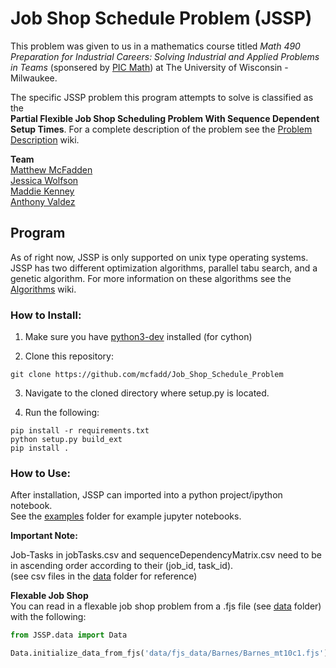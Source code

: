 # Job Shop Schedule Problem (JSSP)

This problem was given to us in a mathematics course titled *Math 490 Preparation for Industrial Careers: Solving Industrial and Applied Problems in Teams* (sponsered by [PIC Math](https://www.maa.org/programs-and-communities/professional-development/pic-math)) at The University of Wisconsin - Milwaukee.

The specific JSSP problem this program attempts to solve is classified as the  
**Partial Flexible Job Shop Scheduling Problem With Sequence Dependent Setup Times**. For a complete description of the problem see the [Problem Description](https://github.com/mcfadd/Job_Shop_Schedule_Problem/wiki/Job-Shop-Schedule-Problem-Description) wiki.

**Team**  
[Matthew McFadden](https://github.com/mcfadd)  
[Jessica Wolfson](https://github.com/JFWolfson)  
[Maddie Kenney](https://github.com/MaddieKenney)  
[Anthony Valdez ](https://github.com/avaldez96)  

## Program

As of right now, JSSP is only supported on unix type operating systems.  
JSSP has two different optimization algorithms, parallel tabu search, and a genetic algorithm.
For more information on these algorithms see the [Algorithms](https://github.com/mcfadd/Job_Shop_Schedule_Problem/wiki/Algorithms) wiki.

### How to Install:

1. Make sure you have [python3-dev](https://stackoverflow.com/questions/31002091/what-is-python-dev-package-used-for) installed (for cython)

2. Clone this repository:
```
git clone https://github.com/mcfadd/Job_Shop_Schedule_Problem
```
3. Navigate to the cloned directory where setup.py is located.  

4. Run the following:
```
pip install -r requirements.txt
python setup.py build_ext
pip install .
```

### How to Use:

After installation, JSSP can imported into a python project/ipython notebook.  
See the [examples](https://github.com/mcfadd/Job_Shop_Schedule_Problem/blob/master/examples) folder for example jupyter notebooks. 

**Important Note:**

Job-Tasks in jobTasks.csv and sequenceDependencyMatrix.csv need to be in ascending order according to their (job_id, task_id).  
(see csv files in the [data](https://github.com/mcfadd/Job_Shop_Schedule_Problem/tree/master/data/data_set2) folder for reference)
  
**Flexable Job Shop**  
You can read in a flexable job shop problem from a .fjs file (see [data](https://github.com/mcfadd/Job_Shop_Schedule_Problem/tree/master/data/fjs_data) folder) with the following:
```python
from JSSP.data import Data

Data.initialize_data_from_fjs('data/fjs_data/Barnes/Barnes_mt10c1.fjs')
```
